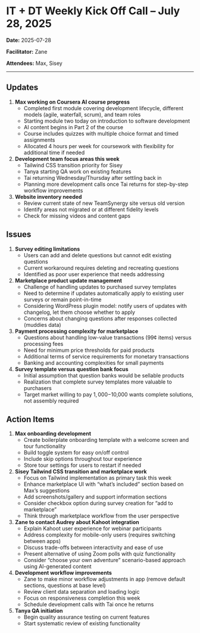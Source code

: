 # IT + DT Weekly Kick Off Call – July 28, 2025

**Date:** 2025-07-28

**Facilitator:** Zane

**Attendees:** Max, Sisey

---

##  Updates

1. **Max working on Coursera AI course progress**
   - Completed first module covering development lifecycle, different models (agile, waterfall, scrum), and team roles
   - Starting module two today on introduction to software development
   - AI content begins in Part 2 of the course
   - Course includes quizzes with multiple choice format and timed assignments
   - Allocated 4 hours per week for coursework with flexibility for additional time if needed
2. **Development team focus areas this week**
   - Tailwind CSS transition priority for Sisey
   - Tanya starting QA work on existing features
   - Tai returning Wednesday/Thursday after settling back in
   - Planning more development calls once Tai returns for step-by-step workflow improvements
3. **Website inventory needed**
   - Review current state of new TeamSynergy site versus old version
   - Identify areas not migrated or at different fidelity levels
   - Check for missing videos and content gaps

## Issues

1. **Survey editing limitations**
   - Users can add and delete questions but cannot edit existing questions
   - Current workaround requires deleting and recreating questions
   - Identified as poor user experience that needs addressing
2. **Marketplace product update management**
   - Challenge of handling updates to purchased survey templates
   - Need to determine if updates automatically apply to existing user surveys or remain point-in-time
   - Considering WordPress plugin model: notify users of updates with changelog, let them choose whether to apply
   - Concerns about changing questions after responses collected (muddies data)
3. **Payment processing complexity for marketplace**
   - Questions about handling low-value transactions (99¢ items) versus processing fees
   - Need for minimum price thresholds for paid products
   - Additional terms of service requirements for monetary transactions
   - Banking and accounting complexities for small payments
4. **Survey template versus question bank focus**
   - Initial assumption that question banks would be sellable products
   - Realization that complete survey templates more valuable to purchasers
   - Target market willing to pay $1,000-$10,000 wants complete solutions, not assembly required

## Action Items

1. **Max onboarding development**
   - Create boilerplate onboarding template with a welcome screen and tour functionality
   - Build toggle system for easy on/off control
   - Include skip options throughout tour experience
   - Store tour settings for users to restart if needed
2. **Sisey Tailwind CSS transition and marketplace work**
   - Focus on Tailwind implementation as primary task this week
   - Enhance marketplace UI with “what’s included” section based on Max’s suggestions
   - Add screenshots/gallery and support information sections
   - Consider checkbox option during survey creation for “add to marketplace”
   - Think through marketplace workflow from the user perspective
3. **Zane to contact Audrey about Kahoot integration**
   - Explain Kahoot user experience for webinar participants
   - Address complexity for mobile-only users (requires switching between apps)
   - Discuss trade-offs between interactivity and ease of use
   - Present alternative of using Zoom polls with quiz functionality
   - Consider “choose your own adventure” scenario-based approach using AI-generated content
4. **Development workflow improvements**
   - Zane to make minor workflow adjustments in app (remove default sections, questions at base level)
   - Review client data separation and loading logic
   - Focus on responsiveness completion this week
   - Schedule development calls with Tai once he returns
5. **Tanya QA initiation**
   - Begin quality assurance testing on current features
   - Start systematic review of existing functionality
